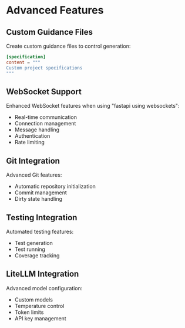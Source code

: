 # Advanced Features

## Custom Guidance Files

Create custom guidance files to control generation:
```toml
[specification]
content = """
Custom project specifications
"""
```

## WebSocket Support

Enhanced WebSocket features when using "fastapi using websockets":
- Real-time communication
- Connection management
- Message handling
- Authentication
- Rate limiting

## Git Integration

Advanced Git features:
- Automatic repository initialization
- Commit management
- Dirty state handling

## Testing Integration

Automated testing features:
- Test generation
- Test running
- Coverage tracking

## LiteLLM Integration

Advanced model configuration:
- Custom models
- Temperature control
- Token limits
- API key management
